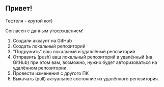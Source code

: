 ## Привет!

Тефтеля - крутой кот)

Согласен с данным утверждением!

1. Создали аккаунт на GitHub
2. Создать локальный репозиторий
3. "Подружить" ваш локальный и удаллёный репозиторий
4. Отправить (push) ваш локальный репозиторий в удалённый (на GitHub) при этом вам, возможно, нужно будет авторизоваться на удалённом репозитории.
5. Провести изменения с другого ПК
6. Выкачать (pull) актуальное состояние из удалённого репозитория.